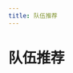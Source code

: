 ```yaml
---
title: 队伍推荐
---
```


# 队伍推荐

<GenshinPartySetup />

<script setup lang="ts">
import GenshinPartySetup from "@GenshinPartySetup";
</script>
